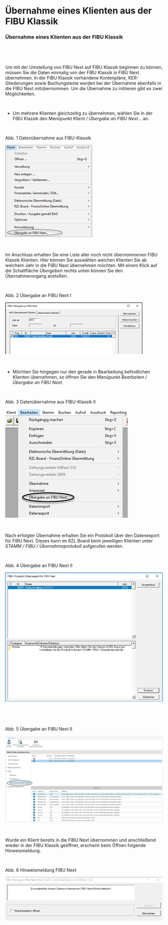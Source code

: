 # Übernahme eines Klienten aus der FIBU Klassik

### Übernahme eines Klienten aus der FIBU Klassik

&nbsp;

&nbsp;

Um mit der Umstellung von FIBU Next auf FIBU Klassik beginnen zu können, müssen Sie die Daten einmalig von der FIBU Klassik in FIBU Next übernehmen. In der FIBU Klassik vorhandene Kontenpläne, KER-Gliederungen sowie Buchungstexte werden bei der Übernahme ebenfalls in die FIBU Next mitübernommen. Um die Übernahme zu initiieren gibt es zwei Möglichkeiten.&nbsp;

&nbsp;

* Um mehrere Klienten gleichzeitig zu übernehmen, wählen Sie in der FIBU Klassik den Menüpunkt *Klient / Übergabe an FIBU Next…* an.

&nbsp;

Abb. 1 Datenübernahme aus FIBU-Klassik

![Image](<lib/NeuesElement10.png>)

&nbsp;

Im Anschluss erhalten Sie eine Liste aller noch nicht übernommenen FIBU Klassik Klienten. Hier können Sie auswählen welchen Klienten Sie ab welchem Jahr in die FIBU Next übernehmen möchten. Mit einem Klick auf die Schaltfläche *Übergeben* rechts unten können Sie den Übernahmevorgang anstoßen.

&nbsp;

Abb. 2 Übergabe an FIBU Next I

![Image](<lib/NeuesElement9.png>)

&nbsp;

* Möchten Sie hingegen nur den gerade in Bearbeitung befindlichen Klienten übernehmen, so öffnen Sie den Menüpunkt *Bearbeiten / Übergabe an FIBU Next*.

&nbsp;

Abb. 3 Datenübernahme aus FIBU-Klassik II

![Image](<lib/NeuesElement8.png>)

&nbsp;

Nach erfolgter Übernahme erhalten Sie ein Protokoll über den Datenexport für FIBU Next. Dieses kann im RZL Board beim jeweiligen Klienten unter *STAMM / FIBU / Übernahmeprotokoll* aufgerufen werden.

&nbsp;

Abb. 4 Übergabe an FIBU Next II

![Image](<lib/NeuesElement7.png>)

&nbsp;

&nbsp;

Abb. 5 Übergabe an FIBU Next II

![Image](<lib/NeuesElement6.png>)

&nbsp;

Wurde ein Klient bereits in die FIBU Next übernommen und anschließend wieder in der FIBU Klassik geöffnet, erscheint beim Öffnen folgende Hinweismeldung.

&nbsp;

Abb. 6 Hinweismeldung FIBU Next

![Image](<lib/NeuesElement5.png>)

